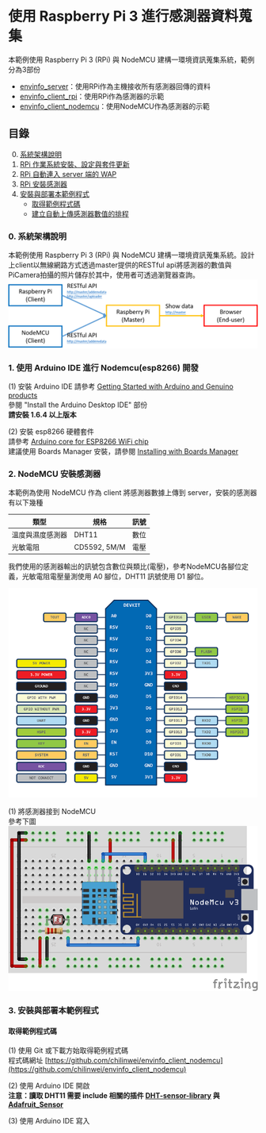 # **使用 Raspberry Pi 3 進行感測器資料蒐集**

本範例使用 Raspberry Pi 3 (RPi) 與 NodeMCU 建構一環境資訊蒐集系統，範例分為3部份
- [envinfo_server](https://github.com/chilinwei/envinfo_server)：使用RPi作為主機接收所有感測器回傳的資料
- [envinfo_client_rpi](https://github.com/chilinwei/envinfo_client_rpi)：使用RPi作為感測器的示範
- [envinfo_client_nodemcu](https://github.com/chilinwei/envinfo_client_nodemcu)：使用NodeMCU作為感測器的示範

## **目錄**
0. [系統架構說明](#0-系統架構說明)
1. [RPi 作業系統安裝、設定與套件更新](#1-rpi-作業系統安裝設定與套件更新)
2. [RPi 自動連入 server 端的 WAP](#2-rpi-自動連入-server-端的-wap)
3. [RPi 安裝感測器](#3-rpi-安裝感測器)
4. [安裝與部署本範例程式](#4-安裝與部署本範例程式)
    - [取得範例程式碼](#取得範例程式碼)
    - [建立自動上傳感測器數值的排程](#建立自動上傳感測器數值的排程)

### **0. 系統架構說明**
本範例使用 Raspberry Pi 3 (RPi) 與 NodeMCU 建構一環境資訊蒐集系統。設計上client以無線網路方式透過master提供的RESTful api將感測器的數值與PiCamera拍攝的照片儲存於其中，使用者可透過瀏覽器查詢。
![](/pic/pic1.png)

### **1. 使用 Arduino IDE 進行 Nodemcu(esp8266) 開發**
(1) 安裝 Arduino IDE
請參考 [Getting Started with Arduino and Genuino products](https://www.arduino.cc/en/Guide/HomePage)  
參閱 "Install the Arduino Desktop IDE" 部份  
**請安裝 1.6.4 以上版本**

(2) 安裝 esp8266 硬體套件   
請參考 [Arduino core for ESP8266 WiFi chip](https://github.com/esp8266/Arduino)  
建議使用 Boards Manager 安裝，請參閱 [Installing with Boards Manager](https://github.com/esp8266/Arduino#installing-with-boards-manager)

### **2. NodeMCU 安裝感測器**
本範例為使用 NodeMCU 作為 client 將感測器數據上傳到 server，安裝的感測器有以下幾種

類型 | 規格 | 訊號
--- | --- | ---
溫度與濕度感測器 | DHT11 | 數位
光敏電阻 | CD5592, 5M/M | 電壓

我們使用的感測器輸出的訊號包含數位與類比(電壓)，參考NodeMCU各腳位定義，光敏電阻電壓量測使用 A0 腳位，DHT11 訊號使用 D1 腳位。

![](/pic/NODEMCU-DEVKIT-INSTRUCTION-EN.png)

(1) 將感測器接到 NodeMCU  
參考下圖
![](/pic/pic2.png)

### **3. 安裝與部署本範例程式**

#### 取得範例程式碼
(1) 使用 Git 或下載方始取得範例程式碼  
程式碼網址
[https://github.com/chilinwei/envinfo_client_nodemcu](https://github.com/chilinwei/envinfo_client_nodemcu)

(2) 使用 Arduino IDE 開啟  
**注意：讀取 DHT11 需要 include 相關的插件 [DHT-sensor-library](https://github.com/adafruit/DHT-sensor-library) 與 [Adafruit_Sensor](https://github.com/adafruit/Adafruit_Sensor)**

(3) 使用 Arduino IDE 寫入
